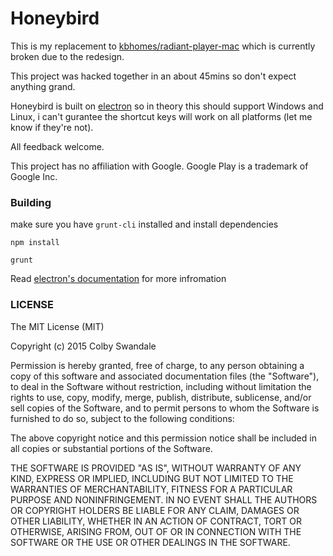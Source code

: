 # Honeybird

This is my replacement to [kbhomes/radiant-player-mac](https://github.com/kbhomes/radiant-player-mac) which is currently broken due to the redesign.

This project was hacked together in an about 45mins so don't expect anything grand. 

Honeybird is built on [electron](https://github.com/atom/electron) so in theory this should support Windows and Linux, i can't gurantee the shortcut keys will work on all platforms (let me know if they're not).

All feedback welcome.

This project has no affiliation with Google. Google Play is a trademark of Google Inc.

### Building
make sure you have `grunt-cli` installed and install dependencies

`npm install`

`grunt`

Read [electron's documentation](https://github.com/atom/electron/blob/master/docs/tutorial/application-distribution.md) for more infromation

### LICENSE
The MIT License (MIT)

Copyright (c) 2015 Colby Swandale

Permission is hereby granted, free of charge, to any person obtaining a copy
of this software and associated documentation files (the "Software"), to deal
in the Software without restriction, including without limitation the rights
to use, copy, modify, merge, publish, distribute, sublicense, and/or sell
copies of the Software, and to permit persons to whom the Software is
furnished to do so, subject to the following conditions:

The above copyright notice and this permission notice shall be included in
all copies or substantial portions of the Software.

THE SOFTWARE IS PROVIDED "AS IS", WITHOUT WARRANTY OF ANY KIND, EXPRESS OR
IMPLIED, INCLUDING BUT NOT LIMITED TO THE WARRANTIES OF MERCHANTABILITY,
FITNESS FOR A PARTICULAR PURPOSE AND NONINFRINGEMENT. IN NO EVENT SHALL THE
AUTHORS OR COPYRIGHT HOLDERS BE LIABLE FOR ANY CLAIM, DAMAGES OR OTHER
LIABILITY, WHETHER IN AN ACTION OF CONTRACT, TORT OR OTHERWISE, ARISING FROM,
OUT OF OR IN CONNECTION WITH THE SOFTWARE OR THE USE OR OTHER DEALINGS IN
THE SOFTWARE.
